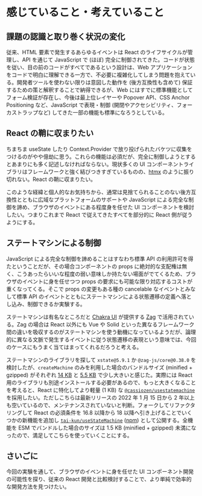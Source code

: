 # 感じていること・考えていること

## 課題の認識と取り巻く状況の変化

従来、HTML 要素で発生するあらゆるイベントは React のライフサイクルが管理し、API を通じて JavaScript で (ほぼ) 完全に制御されてきた。コードが状態を従い、目の前のコードがすべてであるという設計は、Web アプリケーションをコードで明白に理解できる一方で、不必要に複雑化してしまう問題を抱えている。開発者ツールを使わない限りは意図した動作を (後方互換性も含めて) 保証するための策と解釈することで納得できるが、Web にはすでに標準機能としてフォーム検証が存在し、今後は最上位レイヤーや Popover API、CSS Anchor Positioning など、JavaScript で表現・制御 (開閉やアクセシビリティ、フォーカストラップなど) してきた一部の機能も標準になろうとしている。

## React の鞘に収まりたい

ちまちま useState したり Context.Provider で放り投げられたバケツに収集をつけるのがやや億劫に思う。これらの機能は必須だが、完全に制御しようとするとあまりにも多く記述しなければならない。現状多くの UI コンポーネントライブラリはフレームワークと強く結びつきすぎているものの、[htmx](https://htmx.org/) のように振り切れない。React の鞘に収まりたい。

このような経緯と個人的なお気持ちから、通常は見捨てられることのない後方互換性とともに広域なプラットフォームのサポートや JavaScript による完全な制御を諦め、ブラウザのイベントにある程度身を任せた UI コンポーネントを検討したい。つまりこれまで React で従えてきたすべてを部分的に React 側が従うようにする。

## ステートマシンによる制御

JavaScript による完全な制御を諦めることはすなわち標準 API の利用許可を得たということだが、その場合コンポーネントの props に絶対的な支配権は無く、こうあったらいいな程度の弱い意味しか持たない場面がでてくるため、ブラウザのイベントに身を任せつつ props の要求にも可能な限り対応するコストが重くなってくる。そこで props の変更もある種の cancelable なイベントとみなして標準 API のイベントとともにステートマシンによる状態遷移の定義へ落とし込み、制御できるか実験する。

ステートマシンは有名なところだと [Chakra UI](https://chakra-ui.com/) が提供する [Zag](https://zagjs.com/) で活用されている。Zag の場合は React 以外にも Vue や Solid といった異なるフレームワーク間の違いを吸収するのがステートマシンを使う動機になっているようだが、論理的に異なる文脈で発生するイベントに従う状態遷移の表現という意味では、今回のケースにもうまく当てはまってくれるだろうと考える。

ステートマシンのライブラリを探して `xstate@5.9.1` か `@zag-js/core@0.38.0` を検討したが、`createMachine` のみを利用した場合のバンドルサイズ (minified + gzipped) がそれぞれ [14 KB](https://shakerphobia.netlify.app/?imports=createMachine&pkg=xstate%405.9.1) と [5.5 KB](https://shakerphobia.netlify.app/?imports=createMachine&pkg=%40zag-js%2Fcore%400.38.0) で少し大きいと感じた。実際には React 用のライブラリも別途インストールする必要があるので、もっと大きくなることを考えると、React に特化してより軽量 (1 KB) な [`@cassiozen/usestatemachine`](https://github.com/cassiozen/useStateMachine) を採用したい。ただしこちらは最新リリースの 2022 年 1 月 15 日から 2 年以上も空いているので、メンテナンスされていないと判断。フォークしてリファクタリングして React の必須条件を 16.8 以降から 18 以降へ引き上げることでいくつかの新機能を追加し [`tai-kun/useStateMachine`](https://github.com/tai-kun/useStateMachine) ([npm](https://www.npmjs.com/package/@tai-kun/use-state-machine)) として公開する。全機能を ESM でバンドルした場合のサイズは 1.5 KB (minified + gzipped) 未満になったので、満足してこちらを使っていくことにする。

## さいごに

今回の実験を通して、ブラウザのイベントに身を任せた UI コンポーネント開発の可能性を探り、従来の React 開発と比較検討することで、より単純で効率的な開発方法を見つけたい。
